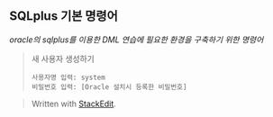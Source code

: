 ## SQLplus 기본 명령어

*oracle의 sqlplus를 이용한 DML 연습에 필요한 환경을 구축하기 위한 명령어*

>새 사용자 생성하기
>```
>사용자명 입력: system
>비밀번호 입력: [Oracle 설치시 등록한 비밀번호]
	
	

> Written with [StackEdit](https://stackedit.io/).
<!--stackedit_data:
eyJoaXN0b3J5IjpbNjg1MjYwODQ1LDIwNTc5NjkwNDUsMTgyNz
kzMzcyM119
-->